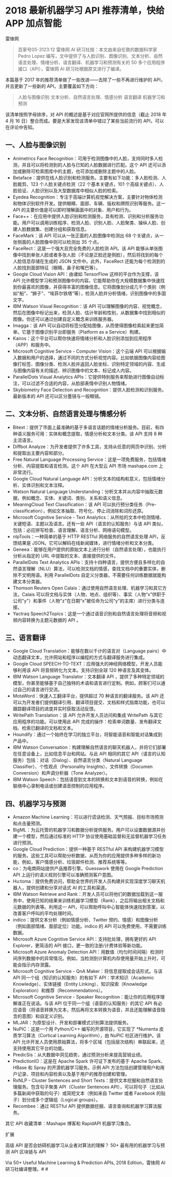 # 2018 最新机器学习 API 推荐清单，快给 APP 加点智能

雷锋网


>百家号05-3123:12
雷锋网 AI 研习社按：本文由来自伦敦的数据科学家 Pedro Lopez 编写，文中提供了与人脸识别、图像识别、文本分析、自然语言处理、情绪分析、语言翻译、机器学习和预测有关的 50 多个应用程序接口（API），雷锋网 AI 研习社根据原文进行了编译。


本篇基于 2017 年的推荐清单做了一些改进——去除了一些不再进行维护的 API，并且更新了一些新的 API。主要覆盖如下方向：

>人脸与图像识别
文本分析、自然语言处理、情感分析
语言翻译
机器学习和预测


该清单按照字母排序，对 API 的概述是基于对应官网所提供的信息（截止 2018 年 4 月 16 日）整合而成。要是大家发现该清单中错过了某些当前流行的 API，可以在评论中告知。

## 一、人脸与图像识别

* Animetrics Face Recognition：可用于检测图像中的人脸，支持同时多人检测，并且可以将检测到的人脸与已知的人脸数据进行匹配。这个 API 还可以添加或删除可检索图库中的主题，也可添加或删除主题中的人脸。
* Betaface：提供在线人脸识别和检测服务。主要有如下功能：多人脸检测、人脸裁剪、123 个人脸关键点检测（22 个基本关键点，101 个高级关键点）、人脸验证、人脸识别以及大型数据库中相似人脸的检索。
* Eyedea Recognition：专注于高端计算机视觉解决方案，主要针对物体检测和物体识别软件开发。提供眼睛、面部、车辆、版权和牌照识别等服务。这一 API 的主要价值是可以即时理解画面中的对象、用户和行为。
* Face++：在应用中提供人脸识别和检测服务，具有检测、识别和分析服务功能。用户可以调用训练程序、检测人脸、识别人脸、人脸聚类、操纵人脸、创建人脸数据集、创建分组和获取信息。
* FaceMark：该 API 可以从一张正面的人脸图像中检测出 68 个关键点，从一张侧面的人脸图像中则可以检测出 35 个点。
* FaceRect：这是一个强大且完全免费的人脸检测 API。该 API 能够从单张图像中找到单张人脸或者多张人脸（不论是正脸还是侧脸），然后将找到的每个人脸信息存储在生成的 JSON 文件中。此外，FaceRect 还能为每个检测到的人脸找到面部特征（眼睛、鼻子和嘴巴等）。
* Google Cloud Vision API：由诸如 TensorFlow 这样的平台作为支撑，该 API 允许模型学习和预测图像中的内容。它能帮助你在大规模数据集中快速找到你最喜欢的图像，并获得丰富的图像信息。它将图像划分成几千个类别（例如“船”、“狮子”、“埃菲尔铁塔”等），检测人脸并分析情绪，识别图像中的多国文字。
* IBM Watson Visual Recognition：该 API 可以理解图像的内容、视觉概念，然后在图像中标记出来，检测人脸、估计年龄和性别，从数据集中找到相似的图像。你还可以通过创建自定义概念来训练服务器。
* Imagga：该 API 可以自动将标签分配给图像，从而使得图像检索起来更加简单。它基于图像识别平台即服务（Platform as a Service）构建。
* Kairos：这个平台可以帮你快速将情绪分析和人脸识别添加到应用程序（APP）和服务中。
* Microsoft Cognitive Service - Computer Vision：这个云端 API 可以根据输入数据和用户的选择，通过不同的方式分析视觉内容。比如依据图像内容给图像打标签、图像分类、检测人脸并返回人脸坐标、识别特定领域的内容、生成与图像内容有关的描述、辨识图像中的文本、标记成人内容。
* ParallelDots Visual Analytics APIs：它提供特别服务来帮助进行图像自动标注，可以过滤不合适的内容，从脸部表情中识别人物情绪。
* Skybiometry Face Detection and Recognition：提供人脸检测和识别服务。最新版本的 API 还可以区分墨镜与一般眼镜。

## 二、文本分析、自然语言处理与情感分析

* Bitext：提供了市面上最准确的基于多语言话题的情绪分析服务。目前，有四种语义服务可用：实体和概念提取，情感分析和文本分类。该 API 支持 8 种主流语言。
* Diffbot Analyze：为开发者提供了许多工具，支持从任意的网页中识别、分析和提取出主要内容和部分。
* Free Natural Language Processing Service：这是一项免费服务，包括情绪分析、内容提取和语言检测。这个 API 在大型云 API 市场 mashape.com 上非常流行。
* Google Cloud Natural Language API：分析文本的结构和意义，包括情绪分析、实体识别和文本注释。
* Watson Natural Language Understanding：分析文本并从内容中抽取元数据，例如概念、实体、关键词、类别、关系和语义信息。
* MeaningCloud Text Classification：该 API 可以执行预分类任务（Pre-classification），例如文本抽取、符号化、停止词消除和词形还原。
* Microsoft Cognitive Service - Text Analytics：从所给的文本中检测情绪、关键短语、主题以及语言。还有一些 API（语言的认知服务）与该 API 类似，包括：必应拼写检查、语言理解、语言分析、网络语句模型。
* nlpTools：一种简单的基于 HTTP RESTful 网络服务的自然语言处理 API，反馈结果是 JSON。它可以解码在线新闻媒体，进行情绪分析和文本分类。
* Geneea：能够在用户提供的原始文本上进行分析（自然语言处理），也能执行分析从指定的 URL 中提取的文本、直接提供的文件。
* ParallelDots Text Analytics APIs：支持十四种语言，提供方便且多样化的自然语言理解（NLU）算法，可以检测文档的情感，查找文档中的重要实体，删除不文明用语。利用 ParallelDots 自定义分类器，不需要任何训练数据就能构建文本分类器。
* Thomson Reuters Open Calais：通过使用自然语言处理、机器学习和其它方法，Calais 可以将文档与实体（人物、地点、组织等）、事实（人物“x”供职于公司"y"）和事件（人物"z"在日期“x”被任命为公司“y”的主席）进行分类与连接。
* Yactraq Speech2Topics：这是一个通过语音识别和自然语言处理将音频和视频内容转换为主题元数据的 API 。

## 三、语言翻译

* Google Cloud Translation：能够在数以千计的语言对（Language pairs）中动态翻译文本，允许网站和程序以编程的方式与翻译服务进行集成。
* Google Cloud SPEECH-TO-TEXT：应用强大的神经网络模型，开发人员能够利用该 API 将音频转化为文本。支持识别全球 120 种语言及其变体。
* IBM Watson Language Translator：文本翻译 API ，提供了多种特定领域的模型，你甚至能够基于自己独特的术语和语言进行定制。例如，顾客们可以通过自己的语言进行交流。
* MotaWord：快速人工翻译平台，提供超过 70 种语言的翻译服务。该 API 还可以为开发者们提供翻译引用、翻译项目提交、文档和样式指南功能，也可以跟踪翻译项目的进度并实时获取活动反馈。
* WritePath Translation：该 API 允许开发人员访问和集成 WritePath 与其它应用程序的功能。可以使用此 API 完成的操作：检索单词数量、发布翻译文档、检索已翻译的文档和文本。
* Houndify：通过一个始终在学习的独立平台，将智能语音和智能对话集成到产品中。
* IBM Watson Conversation：构建理解自然语言的聊天机器人，并将它们部署在任意设备上，比如信息平台和网站。与此 API 相同的其它 API（语言的认知服务）包括：对话（Dialog）、自然语言分类（Natural Language Classifier）、个性观点（Personality Insights）、文件转换（Documen Conversion）和声调分析器（Tone Analyzer）。
* IBM Watson Speech：包括语音到文本的转换和文本到语音的转换，例如在联络中心录制电话或创建语音控制的应用程序。

## 四、机器学习与预测

* Amazon Machine Learning：可以进行谎话检测、天气预报、目标市场预测和点击量预测。
* BigML：为云托管的机器学习和数据分析提供服务。用户可以设置数据源并创建一个模型，然后通过标准的 HTTP 协议使用基础监督和无监督机器学习任务进行预测。
* Google Cloud Prediction：提供一种基于 RESTful API 来构建机器学习模型的服务。这些工具可以帮助分析数据，从而为你的应用提供多种多样的新功能，例如，客户情感分析、垃圾邮件检测、推荐系统等等。
* co：为电商网站提供产品推荐引擎。Guesswork 使用在 Google Prediction API 上运行的语义规则引擎可以准确预测客户意图。
* Hu:toma：提供免费访问，帮助全世界的开发人员构建并实现深度学习聊天机器人，提供创建和分享对话式 AI 的工具和渠道。
* IBM Watson Retrieve and Rank：开发人员可以将他们的数据加载到这一服务中，使用已知的结果来训练机器学习模型（Rank），之后将输出相关文档和元数据的列表等。利用这一 API，可以帮助呼叫中心智能体快速找到答案，以改善客户呼叫的平均处理时间。
* indico：提供文本分析（例如情感分析、Twitter 预约、情感）和图像分析（例如面部情绪、面部定位）功能。indico 的 API 可以免费使用，不需要训练数据。
* Microsoft Azure Cognitive Service API：支持批处理，拥有更好的 API Explorer，更简洁的 API 接口，更一致的注册/计费体验等新功能。
* Microsoft Azure Anomaly Detection API：用数值（均匀时间间隔）检测时间序列数据中的异常情况。例如，当检测到计算机内存使用量开始上升时，可能会指示内存泄露。
* Microsoft Cognitive Service - QnA Maker：将信息提取成会话形式。与该 API 同一个组（知识的认知服务）的有如下 API：学术知识（Academic Knowledge）、实体链接（Entity Linking）、知识探索（Knowledge Exploration）和推荐（Recommendations）。
* Microsoft Cognitive Service - Speaker Recognition：能让你的应用程序理解谁正在说话。与该 API 位于同一个组（语音的认知服务）的其它 API 有必应语音（将语音转换为文本，然后再将文本转换为语音，并且还能理解语音隐含的意图）和自定义识别。
* MLJAR：为原型设计、开发和部署模式识别算法提供服务。
* NuPIC：这是一个用 Python/C++ 编写的开源项目，它实现了 *Numenta 皮质学习算法（Cortical Learning Algorithm），由 NuPIC 社区进行维护。该 API 允许开发人员使用原始算法，将多个区域（包括层次结构）串联起来，还支持使用其它平台的功能。
* PredicSis：从大数据中洞见趋势，通过预测分析来提高营销业绩。
* PredictionIO：这是在 Apache Spark 许可证下发布的基于 Apache Spark、HBase 和 Spray 的开源机器学习服务。示例 API 方法包括创建管理用户和用户记录、项目和内容检索以及基于用户的推荐创建和管理。
* RxNLP - Cluster Sentences and Short Texts：提供文本挖掘和自然语言处理服务。包含句子聚类 API（Cluster Sentences API），可以将句子（比如从多篇新闻中获取的句子）或简短文本（例如来自 Twitter 或者 Facebook 的贴子）划分成多个逻辑组（Logical groups）。
* Recombee：通过 RESTful API 提供数据挖掘、语言查询和机器学习算法服务。

其它 API 收藏清单：Mashape 博客和 RapidAPI 机器学习集合。

扩展

高级 API 是否会妨碍机器学习从业者对算法的理解？
50+ 最有用的机器学习与预测 API
区块链与 API

Via 50+ Useful Machine Learning & Prediction APIs, 2018 Edition，雷锋网 AI 研习社编译整理。# # 
